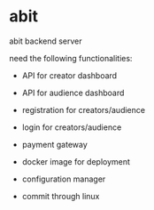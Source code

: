 # abit
abit backend server

need the following functionalities:

- API for creator dashboard
- API for audience dashboard
- registration for creators/audience
- login for creators/audience
- payment gateway
- docker image for deployment
- configuration manager

- commit through linux
